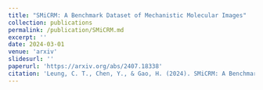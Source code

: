 ```yaml
---
title: "SMiCRM: A Benchmark Dataset of Mechanistic Molecular Images"
collection: publications
permalink: /publication/SMiCRM.md
excerpt: ''
date: 2024-03-01
venue: 'arxiv'
slidesurl: ''
paperurl: 'https://arxiv.org/abs/2407.18338'
citation: 'Leung, C. T., Chen, Y., & Gao, H. (2024). SMiCRM: A Benchmark Dataset of Mechanistic Molecular Images. arXiv preprint arXiv:2407.18338.'
---
```

